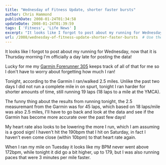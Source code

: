 ```yaml
---
title: "Wednesday of Fitness Update, shorter faster bursts"
author: Chris Hammond
publishDate: 2008-01-24T01:34:58
updateDate: 2008-01-24T01:39:59
tags: [ 'Fitness', 'Life News' ]
excerpt: "It looks like I forgot to post about my running for Wednesday, now that it is Thursday morning I'm officially a day late for posting the data!  Lucky for me my Garmin Forerunner 305 keeps track of all of that for me so I don't have to worry about forgetting how much I ran!  Tonight, according to the Garmin I ran/walked 2.5 miles. Unlike the past two days I did not run a complete mile in on spurt, tonight I ran harder for shorter amounts of time, still running 19 laps (18 laps to a mile at the YMCA).  The funny thing about the results from running tonight, the 2.5 measuremant from the Garmin was for 45 laps, which based on 18 laps/mile was also 2.5 miles, I'll have to go back and look at the data and see if the Garmin has become more accurate over the past few days! "
url: /2008/wednesday-of-fitness-update-shorter-faster-bursts  # Use the generated URL with year
---
```

<p>It looks like I forgot to post about my running for Wednesday, now that it is Thursday morning I'm officially a day late for posting the data!</p> <p>Lucky for me my <a class="" mce_href="https://www.amazon.com/gp/product/B000E3XPYQ?ie=UTF8&amp;tag=chrishammondc-20&amp;linkCode=xm2&amp;camp=1789&amp;creativeASIN=B000E3XPYQ" href="https://www.amazon.com/gp/product/B000E3XPYQ?ie=UTF8&amp;tag=chrishammondc-20&amp;linkCode=xm2&amp;camp=1789&amp;creativeASIN=B000E3XPYQ">Garmin Forerunner 305</a>&#160;keeps track of all of that for me so I don't have to worry about forgetting how much I ran!</p> <p>Tonight, according to the Garmin I ran/walked 2.5 miles. Unlike the past two days I did not run a complete mile in on spurt, tonight I ran harder for shorter amounts of time, still running 19 laps (18 laps to a mile at the YMCA).</p> <p>The funny thing about the results from running tonight, the 2.5 measuremant from the Garmin was for 45 laps, which based on 18 laps/mile was also 2.5 miles, I'll have to go back and look at the data and see if the Garmin has become more accurate over the past few days!</p> <p>My heart rate also looks to be lowering the more I run, which I am assuming is a good sign! I haven't hit the 190bpm that I hit on Saturday, in fact I haven't even come close (within 10bpm)&#160;to that heart rate again.</p> <p>When I ran my mile on Tuesday it looks like my BPM never went above 172bpm, while tonight it did go a bit higher, up to 179, but I was also running paces that were 3 minutes per mile faster.</p>
